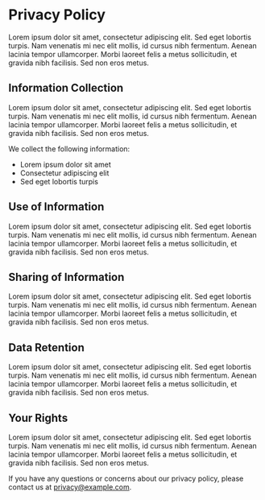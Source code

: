 # Privacy Policy

Lorem ipsum dolor sit amet, consectetur adipiscing elit. Sed eget lobortis turpis. Nam venenatis mi nec elit mollis, id cursus nibh fermentum. Aenean lacinia tempor ullamcorper. Morbi laoreet felis a metus sollicitudin, et gravida nibh facilisis. Sed non eros metus.

## Information Collection

Lorem ipsum dolor sit amet, consectetur adipiscing elit. Sed eget lobortis turpis. Nam venenatis mi nec elit mollis, id cursus nibh fermentum. Aenean lacinia tempor ullamcorper. Morbi laoreet felis a metus sollicitudin, et gravida nibh facilisis. Sed non eros metus.

We collect the following information:
* Lorem ipsum dolor sit amet
* Consectetur adipiscing elit
* Sed eget lobortis turpis

## Use of Information

Lorem ipsum dolor sit amet, consectetur adipiscing elit. Sed eget lobortis turpis. Nam venenatis mi nec elit mollis, id cursus nibh fermentum. Aenean lacinia tempor ullamcorper. Morbi laoreet felis a metus sollicitudin, et gravida nibh facilisis. Sed non eros metus.

## Sharing of Information

Lorem ipsum dolor sit amet, consectetur adipiscing elit. Sed eget lobortis turpis. Nam venenatis mi nec elit mollis, id cursus nibh fermentum. Aenean lacinia tempor ullamcorper. Morbi laoreet felis a metus sollicitudin, et gravida nibh facilisis. Sed non eros metus.

## Data Retention

Lorem ipsum dolor sit amet, consectetur adipiscing elit. Sed eget lobortis turpis. Nam venenatis mi nec elit mollis, id cursus nibh fermentum. Aenean lacinia tempor ullamcorper. Morbi laoreet felis a metus sollicitudin, et gravida nibh facilisis. Sed non eros metus.

## Your Rights

Lorem ipsum dolor sit amet, consectetur adipiscing elit. Sed eget lobortis turpis. Nam venenatis mi nec elit mollis, id cursus nibh fermentum. Aenean lacinia tempor ullamcorper. Morbi laoreet felis a metus sollicitudin, et gravida nibh facilisis. Sed non eros metus.

If you have any questions or concerns about our privacy policy, please contact us at privacy@example.com.